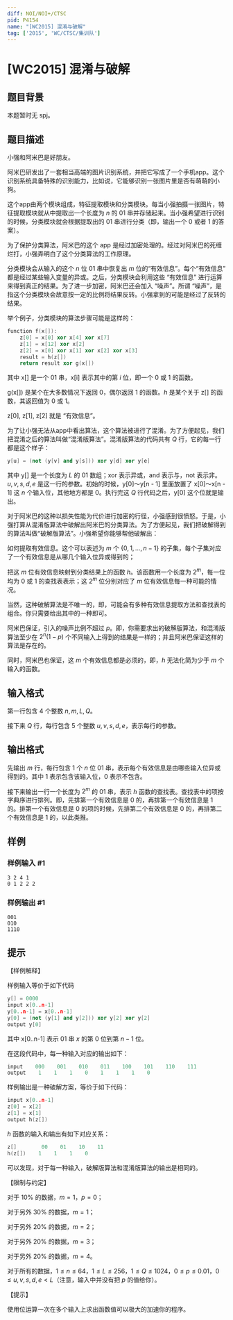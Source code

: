 ```yaml
---
diff: NOI/NOI+/CTSC
pid: P4154
name: "[WC2015] 混淆与破解"
tag: ['2015', 'WC/CTSC/集训队']
---
```

# [WC2015] 混淆与破解
## 题目背景

本题暂时无 spj。
## 题目描述

小强和阿米巴是好朋友。


阿米巴研发出了一套相当高端的图片识别系统，并把它写成了一个手机app。这个识别系统具备特殊的识别能力，比如说，它能够识别一张图片里是否有萌萌的小狗。


这个app由两个模块组成，特征提取模块和分类模块。每当小强拍摄一张图片，特征提取模块就从中提取出一个长度为 $n$ 的 01 串并存储起来。当小强希望进行识别的时候，分类模块就会根据提取出的 01 串进行分类（即，输出一个 $0$ 或者 $1$ 的答案）。


为了保护分类算法，阿米巴的这个 app 是经过加密处理的。经过对阿米巴的死缠烂打，小强弄明白了这个分类算法的工作原理。


分类模块会从输入的这个 $n$ 位 01 串中恢复出 $m$ 位的“有效信息”。每个“有效信息” 都是经过某些输入变量的异或。之后，分类模块会利用这些 “有效信息” 进行运算来得到真正的结果。为了进一步加密，阿米巴还会加入 “噪声”。所谓 “噪声”，是指这个分类模块会故意按一定的比例将结果反转。小强拿到的可能是经过了反转的结果。


举个例子，分类模块的算法步骤可能是这样的：

```cpp
function f(x[]):
    z[0] = x[0] xor x[4] xor x[7]
    z[1] = x[12] xor x[2]
    z[2] = x[0] xor x[1] xor x[2] xor x[3]
    result = h(z[])
    return result xor g(x[])
```
其中 x[] 是一个 01 串，x[i] 表示其中的第 $i$ 位，即一个 $0$ 或 $1$ 的函数。


g(x[]) 是某个在大多数情况下返回 $0$，偶尔返回 $1$ 的函数。$h$ 是某个关于 z[] 的函数，其返回值为 $0$ 或 $1$。


z[0], z[1], z[2] 就是 “有效信息”。


为了让小强无法从app中看出算法，这个算法被进行了混淆。为了方便起见，我们把混淆之后的算法叫做“混淆版算法”。混淆版算法的代码共有 $Q$ 行，它的每一行都是这个样子：

```cpp
y[u] = (not (y[v] and y[s])) xor y[d] xor y[e]
```
其中 y[] 是一个长度为 $L$ 的 01 数组；xor 表示异或，and 表示与，not 表示非。$u, v, s, d, e$ 是这一行的参数。初始的时候，y[0]～y[n - 1] 里面放置了 x[0]～x[n - 1] 这 $n$ 个输入位，其他地方都是 $0$。执行完这 $Q$ 行代码之后，y[0] 这个位就是输出。


对于阿米巴的这种以损失性能为代价进行加密的行径，小强感到很愤怒。于是，小强打算从混淆版算法中破解出阿米巴的分类算法。为了方便起见，我们把破解得到的算法叫做“破解版算法”。小强希望你能够帮他破解出：


如何提取有效信息。这个可以表述为 $m$ 个 $\{0, 1, \dots, n - 1\}$ 的子集，每个子集对应了一个有效信息是从哪几个输入位异或得到的；

把这 $m$ 位有效信息映射到分类结果上的函数 $h$。该函数用一个长度为 $2^m$，每一位均为 $0$ 或 $1$ 的查找表表示；这 $2^m$ 位分别对应了 $m$ 位有效信息每一种可能的情况。

当然，这种破解算法是不唯一的，即，可能会有多种有效信息提取方法和查找表的组合。你只需要给出其中的一种即可。


阿米巴保证，引入的噪声比例不超过 $p$。即，你需要求出的破解版算法，和混淆版算法至少在 $2^n(1 - p)$ 个不同输入上得到的结果是一样的；并且阿米巴保证这样的算法是存在的。


同时，阿米巴也保证，这 $m$ 个有效信息都是必须的，即，$h$ 无法化简为少于 $m$ 个输入的函数。

## 输入格式

第一行包含 $4$ 个整数 $n, m, L, Q$。


接下来 $Q$ 行，每行包含 $5$ 个整数 $u, v, s, d, e$，表示每行的参数。

## 输出格式

先输出 $m$ 行，每行包含 $1$ 个 $n$ 位 01 串，表示每个有效信息是由哪些输入位异或得到的。其中 $1$ 表示包含该输入位，$0$ 表示不包含。


接下来输出一行一个长度为 $2^m$ 的 01 串，表示 $h$ 函数的查找表。查找表中的项按字典序进行排列。即，先排第一个有效信息是 $0$ 的，再排第一个有效信息是 $1$ 的。排第一个有效信息是 $0$ 的项的时候，先排第二个有效信息是 $0$ 的，再排第二个有效信息是 $1$ 的，以此类推。

## 样例

### 样例输入 #1
```
3 2 4 1
0 1 2 2 2
```
### 样例输出 #1
```
001
010
1110
```
## 提示

【样例解释】

样例输入等价于如下代码

```cpp
y[] = 0000
input x[0..n-1]
y[0..n-1] = x[0..n-1]
y[0] = (not (y[1] and y[2])) xor y[2] xor y[2]
output y[0]
```
其中 x[0..n-1] 表示 01 串 $x$ 的第 $0$ 位到第 $n - 1$ 位。


在这段代码中，每一种输入对应的输出如下：

```cpp
input    000    001    010    011    100    101    110    111
output    1    1    1    0    1    1    1    0
```
样例输出是一种破解方案，等价于如下代码：

```cpp
input x[0..n-1]
z[0] = x[2]
z[1] = x[1]
output h(z[])
```
$h$ 函数的输入和输出有如下对应关系：

```cpp
z[]        00    01    10    11
h(z[])    1    1    1    0
```
可以发现，对于每一种输入，破解版算法和混淆版算法的输出是相同的。



【限制与约定】


对于 10% 的数据，$m = 1$，$p = 0$；

对于另外 30% 的数据，$m = 1$；

对于另外 20% 的数据，$m = 2$；

对于另外 20% 的数据，$m = 3$；

对于另外 20% 的数据，$m = 4$。

对于所有的数据，$1 \leq n \leq 64$，$1 \leq L \leq 256$，$1 \leq Q \leq 1024$，$0 \leq p \leq 0.01$，$0 \leq u, v, s, d, e < L$（注意，输入中并没有把 $p$ 的值给你）。


【提示】

使用位运算一次在多个输入上求出函数值可以极大的加速你的程序。

